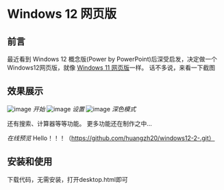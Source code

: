 # Windows 12 网页版


## 前言
最近看到 Windows 12 概念版(Power by PowerPoint)后深受启发，决定做一个Windows12网页版，就像 [Windows 11 网页版](https://win11.blueedge.me/)一样。
话不多说，来看一下截图

## 效果展示
![image](https://user-images.githubusercontent.com/109324613/215422812-35b8975e-f34d-4114-a7eb-0dbcf65bd9c7.png)
*开始*
![image](https://user-images.githubusercontent.com/109324613/215423155-0d2db5d2-9f00-47f2-a504-87dae5761507.png)
*设置*
![image](https://user-images.githubusercontent.com/109324613/215423484-ac8fdcc3-8642-4e8a-8e69-a4e8938cf74d.png)
*深色模式*

还有搜索、计算器等等功能。
更多功能还在制作之中...

*在线预览*
Hello！！！（https://github.com/huangzh20/windows12-2-.git）

## 安装和使用
下载代码，无需安装，打开desktop.html即可
